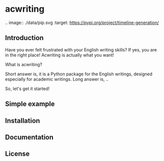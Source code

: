 # acwriting


.. image:: ./data/pip.svg
   :target: https://pypi.org/project/timeline-generation/
   
   
## Introduction
Have you ever felt frustrated with your English writing skills?
If yes, you are in the right place! Acwriting is actually what you want!

What is acwriting?

Short answer is, it is a Python package for the English writings, designed especially for academic writings.
Long answer is, ..

So, let's get it started!

## Simple example


## Installation

## Documentation

## License

